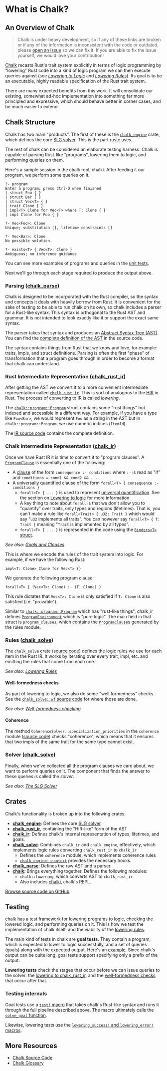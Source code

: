 # What is Chalk?

## An Overview of Chalk

> Chalk is under heavy development, so if any of these links are broken or if
> any of the information is inconsistent with the code or outdated, please
> [open an issue][rustc-issues] so we can fix it. If you are able to fix the
> issue yourself, we would love your contribution!

[Chalk][chalk] recasts Rust's trait system explicitly in terms of logic
programming by "lowering" Rust code into a kind of logic program we can then
execute queries against (see [*Lowering to Logic*][lowering-to-logic] and
[*Lowering Rules*][lowering-rules]). Its goal is to be an executable, highly
readable specification of the Rust trait system.

There are many expected benefits from this work. It will consolidate our
existing, somewhat ad-hoc implementation into something far more principled and
expressive, which should behave better in corner cases, and be much easier to
extend.

## Chalk Structure

Chalk has two main "products". The first of these is the
[`chalk_engine`][chalk_engine] crate, which defines the core [SLG
solver][slg]. This is the part rustc uses.

The rest of chalk can be considered an elaborate testing harness. Chalk is
capable of parsing Rust-like "programs", lowering them to logic, and
performing queries on them.

Here's a sample session in the chalk repl, chalki. After feeding it our
program, we perform some queries on it.

```rust,ignore
?- program
Enter a program; press Ctrl-D when finished
| struct Foo { }
| struct Bar { }
| struct Vec<T> { }
| trait Clone { }
| impl<T> Clone for Vec<T> where T: Clone { }
| impl Clone for Foo { }

?- Vec<Foo>: Clone
Unique; substitution [], lifetime constraints []

?- Vec<Bar>: Clone
No possible solution.

?- exists<T> { Vec<T>: Clone }
Ambiguous; no inference guidance
```

You can see more examples of programs and queries in the [unit
tests][chalk-test-example].

Next we'll go through each stage required to produce the output above.

### Parsing ([chalk_parse])

Chalk is designed to be incorporated with the Rust compiler, so the syntax and
concepts it deals with heavily borrow from Rust. It is convenient for the sake
of testing to be able to run chalk on its own, so chalk includes a parser for a
Rust-like syntax. This syntax is orthogonal to the Rust AST and grammar. It is
not intended to look exactly like it or support the exact same syntax.

The parser takes that syntax and produces an [Abstract Syntax Tree (AST)][ast].
You can find the [complete definition of the AST][chalk-ast] in the source code.

The syntax contains things from Rust that we know and love, for example: traits,
impls, and struct definitions. Parsing is often the first "phase" of
transformation that a program goes through in order to become a format that
chalk can understand.

### Rust Intermediate Representation ([chalk_rust_ir])

After getting the AST we convert it to a more convenient intermediate
representation called [`chalk_rust_ir`][chalk_rust_ir]. This is sort of
analogous to the [HIR] in Rust. The process of converting to IR is called
*lowering*.

The [`chalk::program::Program`][chalk-program] struct contains some "rust things"
but indexed and accessible in a different way. For example, if you have a
type like `Foo<Bar>`, we would represent `Foo` as a string in the AST but in
`chalk::program::Program`, we use numeric indices (`ItemId`).

The [IR source code][ir-code] contains the complete definition.

### Chalk Intermediate Representation ([chalk_ir])

Once we have Rust IR it is time to convert it to "program clauses". A
[`ProgramClause`] is essentially one of the following:

* A [clause] of the form `consequence :- conditions` where `:-` is read as
  "if" and `conditions = cond1 && cond2 && ...`
* A universally quantified clause of the form
  `forall<T> { consequence :- conditions }`
  * `forall<T> { ... }` is used to represent [universal quantification]. See the
    section on [Lowering to logic][lowering-forall] for more information.
  * A key thing to note about `forall` is that we don't allow you to "quantify"
    over traits, only types and regions (lifetimes). That is, you can't make a
    rule like `forall<Trait> { u32: Trait }` which would say "`u32` implements
    all traits". You can however say `forall<T> { T: Trait }` meaning "`Trait`
    is implemented by all types".
  * `forall<T> { ... }` is represented in the code using the [`Binders<T>`
    struct][binders-struct].

*See also: [Goals and Clauses][goals-and-clauses]*

This is where we encode the rules of the trait system into logic. For
example, if we have the following Rust:

```rust,ignore
impl<T: Clone> Clone for Vec<T> {}
```

We generate the following program clause:

```rust,ignore
forall<T> { (Vec<T>: Clone) :- (T: Clone) }
```

This rule dictates that `Vec<T>: Clone` is only satisfied if `T: Clone` is also
satisfied (i.e. "provable").

Similar to [`chalk::program::Program`][chalk-program] which has "rust-like
things", chalk_ir defines [`ProgramEnvironment`] which is "pure logic".
The main field in that struct is `program_clauses`, which contains the
[`ProgramClause`]s generated by the rules module.

### Rules ([chalk_solve])

The `chalk_solve` crate ([source code][chalk_solve]) defines the logic rules we
use for each item in the Rust IR. It works by iterating over every trait, impl,
etc. and emitting the rules that come from each one.

*See also: [Lowering Rules][lowering-rules]*

#### Well-formedness checks

As part of lowering to logic, we also do some "well formedness" checks. See
the [`chalk_solve::wf` source code][solve-wf-src] for where those are done.

*See also: [Well-formedness checking][wf-checking]*

#### Coherence

The method `CoherenceSolver::specialization_priorities` in the `coherence` module
([source code][coherence-src]) checks "coherence", which means that it
ensures that two impls of the same trait for the same type cannot exist.

### Solver ([chalk_solve])

Finally, when we've collected all the program clauses we care about, we want
to perform queries on it. The component that finds the answer to these
queries is called the *solver*.

*See also: [The SLG Solver][slg]*

## Crates

Chalk's functionality is broken up into the following crates:
- [**chalk_engine**][chalk_engine]: Defines the core [SLG solver][slg].
- [**chalk_rust_ir**][chalk_rust_ir], containing the "HIR-like" form of the AST
- [**chalk_ir**][chalk_ir]: Defines chalk's internal representation of
  types, lifetimes, and goals.
- [**chalk_solve**][chalk_solve]: Combines `chalk_ir` and `chalk_engine`,
  effectively, which implements logic rules converting `chalk_rust_ir` to
  `chalk_ir`
  - Defines the `coherence` module, which implements coherence rules
  - [`chalk_engine::context`][engine-context] provides the necessary hooks.
- [**chalk_parse**][chalk_parse]: Defines the raw AST and a parser.
- [**chalk**][doc-chalk]: Brings everything together. Defines the following
  modules:
  - `chalk::lowering`, which converts AST to `chalk_rust_ir`
  - Also includes [chalki][chalki], chalk's REPL.

[Browse source code on GitHub](https://github.com/rust-lang/chalk)

## Testing

chalk has a test framework for lowering programs to logic, checking the
lowered logic, and performing queries on it. This is how we test the
implementation of chalk itself, and the viability of the [lowering
rules][lowering-rules].

The main kind of tests in chalk are **goal tests**. They contain a program,
which is expected to lower to logic successfully, and a set of queries
(goals) along with the expected output. Here's an
[example][chalk-test-example]. Since chalk's output can be quite long, goal
tests support specifying only a prefix of the output.

**Lowering tests** check the stages that occur before we can issue queries
to the solver: the [lowering to chalk_rust_ir][chalk-test-lowering], and the
[well-formedness checks][chalk-test-wf] that occur after that.

### Testing internals

Goal tests use a [`test!` macro][test-macro] that takes chalk's Rust-like
syntax and runs it through the full pipeline described above. The macro
ultimately calls the [`solve_goal` function][solve_goal].

Likewise, lowering tests use the [`lowering_success!` and
`lowering_error!` macros][test-lowering-macros].

## More Resources

* [Chalk Source Code](https://github.com/rust-lang/chalk)
* [Chalk Glossary](glossary.md)

[goals-and-clauses]: ./clauses/goals_and_clauses.html
[HIR]: https://rustc-dev-guide.rust-lang.org/hir.html
[lowering-forall]: ./clauses.html#type-checking-generic-functions-beyond-horn-clauses
[lowering-rules]: ./clauses/lowering_rules.html
[lowering-to-logic]: ./clauses.html
[slg]: ./engine/slg.html
[wf-checking]: ./clauses/wf.html

[ast]: https://en.wikipedia.org/wiki/Abstract_syntax_tree
[chalk]: https://github.com/rust-lang/chalk
[rustc-issues]: https://github.com/rust-lang/rustc-dev-guide/issues
[universal quantification]: https://en.wikipedia.org/wiki/Universal_quantification

[`ProgramClause`]: https://rust-lang.github.io/chalk/chalk_ir/struct.ProgramClause.html
[`ProgramEnvironment`]: https://rust-lang.github.io/chalk/chalk_integration/program_environment/struct.ProgramEnvironment.html
[chalk_engine]: https://rust-lang.github.io/chalk/chalk_engine
[chalk_ir]: https://rust-lang.github.io/chalk/chalk_ir/index.html
[chalk_parse]: https://rust-lang.github.io/chalk/chalk_parse/index.html
[chalk_solve]: https://rust-lang.github.io/chalk/chalk_solve/index.html
[chalk_rust_ir]: https://rust-lang.github.io/chalk/chalk_rust_ir/index.html
[doc-chalk]: https://rust-lang.github.io/chalk/chalk/index.html
[engine-context]: https://rust-lang.github.io/chalk/chalk_engine/context/index.html
[chalk-program]: https://rust-lang.github.io/chalk/chalk_integration/program/struct.Program.html

[binders-struct]: https://rust-lang.github.io/chalk/chalk_ir/struct.Binders.html
[chalk-ast]: https://rust-lang.github.io/chalk/chalk_parse/ast/index.html
[chalk-test-example]: https://github.com/rust-lang/chalk/blob/4bce000801de31bf45c02f742a5fce335c9f035f/src/test.rs#L115
[chalk-test-lowering-example]: https://github.com/rust-lang/chalk/blob/4bce000801de31bf45c02f742a5fce335c9f035f/src/rust_ir/lowering/test.rs#L8-L31
[chalk-test-lowering]: https://github.com/rust-lang/chalk/blob/4bce000801de31bf45c02f742a5fce335c9f035f/src/rust_ir/lowering/test.rs
[chalk-test-wf]: https://github.com/rust-lang/chalk/blob/4bce000801de31bf45c02f742a5fce335c9f035f/src/rules/wf/test.rs#L1
[chalki]: https://github.com/rust-lang/chalk/blob/master/src/main.rs
[clause]: https://github.com/rust-lang/chalk/blob/master/GLOSSARY.md#clause
[coherence-src]: https://rust-lang.github.io/chalk/chalk_solve/coherence/index.html
[ir-code]: https://rust-lang.github.io/chalk/chalk_rust_ir/
[solve-wf-src]: https://rust-lang.github.io/chalk/chalk_solve/wf/index.html
[solve_goal]: https://github.com/rust-lang/chalk/blob/4bce000801de31bf45c02f742a5fce335c9f035f/src/test.rs#L85
[test-lowering-macros]: https://github.com/rust-lang/chalk/blob/4bce000801de31bf45c02f742a5fce335c9f035f/src/test_util.rs#L21-L54
[test-macro]: https://github.com/rust-lang/chalk/blob/4bce000801de31bf45c02f742a5fce335c9f035f/src/test.rs#L33
